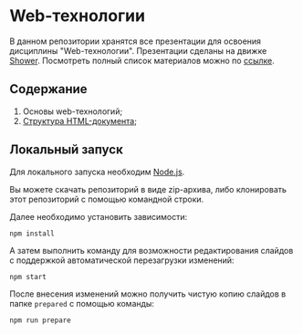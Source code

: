 # Web-технологии

В данном репозитории хранятся все презентации для освоения дисциплины 
"Web-технологии". Презентации сделаны на движке [Shower](https://shwr.me/).
Посмотреть полный список материалов можно по [ссылке](https://lovesolaristics.github.io/shower-presentation/).


## Содержание

1. Основы web-технологий;
2. [Структура HTML-документа](https://lovesolaristics.github.io/shower-presentation/2.html);

## Локальный запуск

Для локального запуска необходим [Node.js](https://nodejs.org/en/).

Вы можете скачать репозиторий в виде zip-архива,
либо клонировать этот репозиторий с помощью командной строки.

Далее необходимо установить зависимости:
```
npm install
```
А затем выполнить команду для возможности редактирования слайдов
с поддержкой автоматической перезагрузки изменений:
```
npm start
```
После внесения изменений можно получить чистую копию слайдов в папке `prepared`
с помощью команды:
```
npm run prepare
```